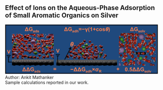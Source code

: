 ## Effect of Ions on the Aqueous-Phase Adsorption of Small Aromatic Organics on Silver
![Graphical Abstract](TOC_Graphic.png)
Author: Ankit Mathanker
<br>
Sample calculations reported in our work.

